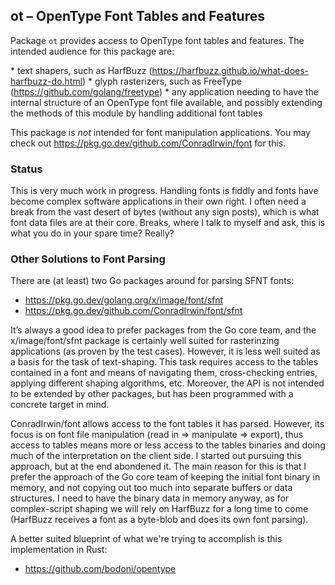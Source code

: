 
ot – OpenType Font Tables and Features
---------------------------------------

Package `ot` provides access to OpenType font tables and features.
The intended audience for this package are:

*︎ text shapers, such as HarfBuzz (https://harfbuzz.github.io/what-does-harfbuzz-do.html)
*︎ glyph rasterizers, such as FreeType (https://github.com/golang/freetype)
*︎ any application needing to have the internal structure of an OpenType font file available, and possibly extending the methods of this module by handling additional font tables 

This package is *not* intended for font manipulation applications. You may check out
https://pkg.go.dev/github.com/ConradIrwin/font
for this.

### Status

This is very much work in progress.
Handling fonts is fiddly and fonts have become complex software
applications in their own right. I often need a break from the vast desert of
bytes (without any sign posts), which is what font data files are at their core. Breaks,
where I talk to myself and ask, this is what you do in your spare time? Really?

### Other Solutions to Font Parsing

There are (at least) two Go packages around for parsing SFNT fonts:

* https://pkg.go.dev/golang.org/x/image/font/sfnt
* https://pkg.go.dev/github.com/ConradIrwin/font/sfnt

It’s always a good idea to prefer packages from the Go core team, and the
x/image/font/sfnt package is certainly well suited for rasterinzing applications
(as proven by the test cases). However, it is less well suited as a basis for
the task of text-shaping. This task requires access to the tables contained in
a font and means of navigating them, cross-checking entries, applying different
shaping algorithms, etc. Moreover, the API is not intended to be extended by
other packages, but has been programmed with a concrete target in mind.

ConradIrwin/font allows access to the font tables it has parsed. However, its
focus is on font file manipulation (read in ⇒ manipulate ⇒ export), thus
access to tables means more or less access to the tables binaries and
doing much of the interpretation on the client side. I started out pursuing this
approach, but at the end abondened it. The main reason for this is that I
prefer the approach of the Go core team of keeping the initial font binary
in memory, and not copying out too much into separate buffers or data structures.
I need to have the binary data in memory anyway, as for complex-script shaping
we will rely on HarfBuzz for a long time to come (HarfBuzz receives a font
as a byte-blob and does its own font parsing).

A better suited blueprint of what we're trying to accomplish is this implementation
in Rust:

* https://github.com/bodoni/opentype
